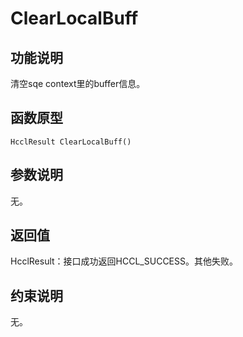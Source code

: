 # ClearLocalBuff<a name="ZH-CN_TOPIC_0000001994467544"></a>

## 功能说明<a name="zh-cn_topic_0000001936376208_section580mcpsimp"></a>

清空sqe context里的buffer信息。

## 函数原型<a name="zh-cn_topic_0000001936376208_section577mcpsimp"></a>

```
HcclResult ClearLocalBuff()
```

## 参数说明<a name="zh-cn_topic_0000001936376208_section583mcpsimp"></a>

无。

## 返回值<a name="zh-cn_topic_0000001936376208_section586mcpsimp"></a>

HcclResult：接口成功返回HCCL\_SUCCESS。其他失败。

## 约束说明<a name="zh-cn_topic_0000001936376208_section589mcpsimp"></a>

无。

